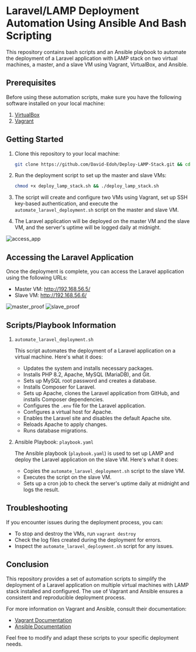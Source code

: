 # Laravel/LAMP Deployment Automation Using Ansible And Bash Scripting

This repository contains bash scripts and an Ansible playbook to automate the deployment of a Laravel application with LAMP stack on two virtual machines, a master, and a slave VM using Vagrant, VirtualBox, and Ansible.

## Prerequisites

Before using these automation scripts, make sure you have the following software installed on your local machine:

1. [VirtualBox](https://www.virtualbox.org/)
2. [Vagrant](https://www.vagrantup.com/)

## Getting Started

1. Clone this repository to your local machine:

    ```bash
    git clone https://github.com/David-Edoh/Deploy-LAMP-Stack.git && cd Deploy-LAMP-Stack
    ```

2. Run the deployment script to set up the master and slave VMs:

    ```bash
    chmod +x deploy_lamp_stack.sh && ./deploy_lamp_stack.sh
    ```

3. The script will create and configure two VMs using Vagrant, set up SSH key-based authentication, and execute the `automate_laravel_deployment.sh` script on the master and slave VM.

4. The Laravel application will be deployed on the master VM and the slave VM, and the server's uptime will be logged daily at midnight.

![access_app](https://github.com/David-Edoh/Deploy-LAMP-Stack/assets/45123163/5aff2bdd-4ad5-4735-b4e4-f7539bf851c2)

## Accessing the Laravel Application

Once the deployment is complete, you can access the Laravel application using the following URLs:

- Master VM: http://192.168.56.5/
- Slave VM: http://192.168.56.6/

![master_proof](https://github.com/David-Edoh/Deploy-LAMP-Stack/assets/45123163/c9f8cb4f-0e46-4203-848a-8b80e70e73a1)
![slave_proof](https://github.com/David-Edoh/Deploy-LAMP-Stack/assets/45123163/a1090b8b-eaa3-435c-aad6-54acd3459513)

## Scripts/Playbook Information
1. `automate_laravel_deployment.sh`

    This script automates the deployment of a Laravel application on a virtual machine. Here's what it does:
    
    - Updates the system and installs necessary packages.
    - Installs PHP 8.2, Apache, MySQL (MariaDB), and Git.
    - Sets up MySQL root password and creates a database.
    - Installs Composer for Laravel.
    - Sets up Apache, clones the Laravel application from GitHub, and installs Composer dependencies.
    - Configures the `.env` file for the Laravel application.
    - Configures a virtual host for Apache.
    - Enables the Laravel site and disables the default Apache site.
    - Reloads Apache to apply changes.
    - Runs database migrations.

2. Ansible Playbook: `playbook.yaml`

    The Ansible playbook (`playbook.yaml`) is used to set up LAMP and deploy the Laravel application on the slave VM. Here's what it does:
    
    - Copies the `automate_laravel_deployment.sh` script to the slave VM.
    - Executes the script on the slave VM.
    - Sets up a cron job to check the server's uptime daily at midnight and logs the result.

## Troubleshooting

If you encounter issues during the deployment process, you can:
- To stop and destroy the VMs, run `vagrant destroy`
- Check the log files created during the deployment for errors.
- Inspect the `automate_laravel_deployment.sh` script for any issues.

## Conclusion

This repository provides a set of automation scripts to simplify the deployment of a Laravel application on multiple virtual machines with LAMP stack installed and configured. The use of Vagrant and Ansible ensures a consistent and reproducible deployment process.

For more information on Vagrant and Ansible, consult their documentation:

- [Vagrant Documentation](https://www.vagrantup.com/docs)
- [Ansible Documentation](https://docs.ansible.com/ansible/latest/index.html)

Feel free to modify and adapt these scripts to your specific deployment needs.
